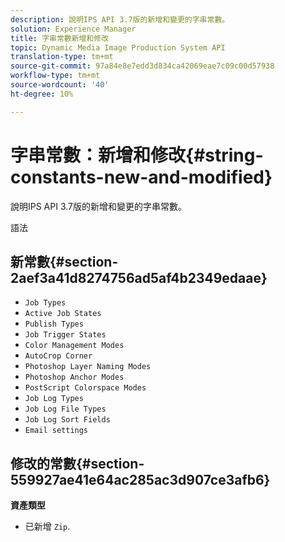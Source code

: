 ```yaml
---
description: 說明IPS API 3.7版的新增和變更的字串常數。
solution: Experience Manager
title: 字串常數新增和修改
topic: Dynamic Media Image Production System API
translation-type: tm+mt
source-git-commit: 97a84e8e7edd3d834ca42069eae7c09c00d57938
workflow-type: tm+mt
source-wordcount: '40'
ht-degree: 10%

---
```



# 字串常數：新增和修改{#string-constants-new-and-modified}

說明IPS API 3.7版的新增和變更的字串常數。

語法

## 新常數{#section-2aef3a41d8274756ad5af4b2349edaae}

* `Job Types`
* `Active Job States`
* `Publish Types`
* `Job Trigger States`
* `Color Management Modes`
* `AutoCrop Corner`
* `Photoshop Layer Naming Modes`
* `Photoshop Anchor Modes`
* `PostScript Colorspace Modes`
* `Job Log Types`
* `Job Log File Types`
* `Job Log Sort Fields`
* `Email settings`

## 修改的常數{#section-559927ae41e64ac285ac3d907ce3afb6}

**資產類型**

* 已新增 `Zip`.

